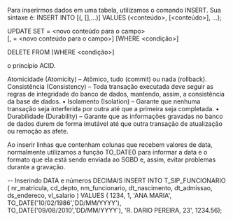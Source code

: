 Para inserirmos dados em uma tabela, utilizamos o comando INSERT. Sua
sintaxe é:
INSERT INTO <nome-tabela>
[(<nome-coluna>, [<nome-coluna>],...)]
VALUES
(<conteúdo>, [<conteúdo>], ...);


UPDATE <nome-tabela>
SET <nome-coluna> = <novo conteúdo para o campo>         
  [,<nome-coluna> = <novo conteúdo para o campo>]
[WHERE <condição>]


DELETE FROM  <nome-tabela>
	[WHERE <condição>]


o princípio ACID.

Atomicidade (Atomicity) – Atômico, tudo (commit) ou nada (rollback).
Consistência (Consistency) – Toda transação executada deve seguir as
regras de integridade do banco de dados, mantendo, assim, a consistência
da base de dados.
• Isolamento (Isolation) – Garante que nenhuma transação seja interferida
por outra até que a primeira seja completada.
• Durabilidade (Durability) – Garante que as informações gravadas no banco
de dados durem de forma imutável até que outra transação de atualização
ou remoção as afete.

Ao inserir linhas que contenham colunas que recebem valores de data,
normalmente utilizamos a função TO_DATE() para informar a data e o formato que
ela está sendo enviada ao SGBD e, assim, evitar problemas durante a gravação.

-- Inserindo DATA e números DECIMAIS
INSERT INTO T_SIP_FUNCIONARIO
( nr_matricula, cd_depto, nm_funcionario,
dt_nascimento, dt_admissao,
ds_endereco, vl_salario )
VALUES ( 1234, 1, 'ANA MARIA',
TO_DATE('10/02/1986','DD/MM/YYYY'),
TO_DATE('09/08/2010','DD/MM/YYYY'),
'R. DARIO PEREIRA, 23', 1234.56);